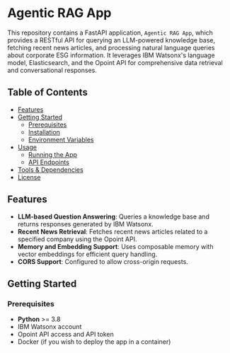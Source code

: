# Agentic RAG App

This repository contains a FastAPI application, `Agentic RAG App`, which provides a RESTful API for querying an LLM-powered knowledge base, fetching recent news articles, and processing natural language queries about corporate ESG information. It leverages IBM Watsonx's language model, Elasticsearch, and the Opoint API for comprehensive data retrieval and conversational responses.

## Table of Contents

- [Features](#features)
- [Getting Started](#getting-started)
  - [Prerequisites](#prerequisites)
  - [Installation](#installation)
  - [Environment Variables](#environment-variables)
- [Usage](#usage)
  - [Running the App](#running-the-app)
  - [API Endpoints](#api-endpoints)
- [Tools & Dependencies](#tools--dependencies)
- [License](#license)

## Features

- **LLM-based Question Answering**: Queries a knowledge base and returns responses generated by IBM Watsonx.
- **Recent News Retrieval**: Fetches recent news articles related to a specified company using the Opoint API.
- **Memory and Embedding Support**: Uses composable memory with vector embeddings for efficient query handling.
- **CORS Support**: Configured to allow cross-origin requests.
  
## Getting Started

### Prerequisites

- **Python** >= 3.8
- IBM Watsonx account
- Opoint API access and API token
- Docker (if you wish to deploy the app in a container)
